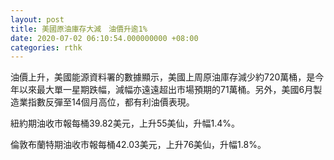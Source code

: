 ```yaml
---
layout: post
title: 美國原油庫存大減　油價升逾1%
date: 2020-07-02 06:10:54.000000000 +08:00
categories: rthk
---
```


油價上升，美國能源資料署的數據顯示，美國上周原油庫存減少約720萬桶，是今年以來最大單一星期跌幅，減幅亦遠遠超出市場預期的71萬桶。另外，美國6月製造業指數反彈至14個月高位，都有利油價表現。

紐約期油收市報每桶39.82美元，上升55美仙，升幅1.4%。

倫敦布蘭特期油收市報每桶42.03美元，上升76美仙，升幅1.8%。

